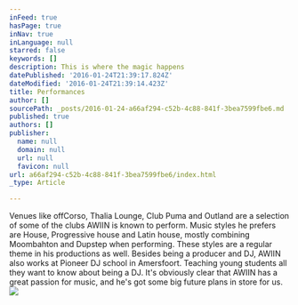 ```yaml
---
inFeed: true
hasPage: true
inNav: true
inLanguage: null
starred: false
keywords: []
description: This is where the magic happens
datePublished: '2016-01-24T21:39:17.824Z'
dateModified: '2016-01-24T21:39:14.423Z'
title: Performances
author: []
sourcePath: _posts/2016-01-24-a66af294-c52b-4c88-841f-3bea7599fbe6.md
published: true
authors: []
publisher:
  name: null
  domain: null
  url: null
  favicon: null
url: a66af294-c52b-4c88-841f-3bea7599fbe6/index.html
_type: Article

---
```

Venues like offCorso, Thalia Lounge, Club Puma and Outland are a selection of some of the clubs AWIIN is known to perform. Music styles he prefers are House, Progressive house and Latin house, mostly combining Moombahton and Dupstep when performing. These styles are a regular theme in his productions as well. Besides being a producer and DJ, AWIIN also works at Pioneer DJ school in Amersfoort. Teaching young students all they want to know about being a DJ. It's obviously clear that AWIIN has a great passion for music, and he's got some big future plans in store for us.
![](https://s3-us-west-2.amazonaws.com/the-grid-img/p/5612ef3b7a06f45f371e733286dcee4ece4b2c80.jpg)